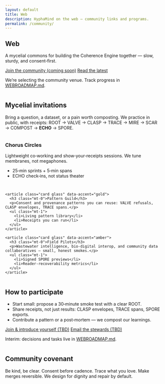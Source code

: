```yaml
---
layout: default
title: Web
description: HyphaMind on the web — community links and programs.
permalink: /community/
---
```


<section class="container text-center">
  <h1 class="mt-0">Web</h1>
  <p class="mt-1">A mycelial commons for building the Coherence Engine together — slow, sturdy, and consent‑first.</p>

  <div class="mt-2">
    <a class="btn btn-primary glow" href="#" aria-disabled="true" role="button">Join the community (coming soon)</a>
    <a class="btn btn-outline" href="{{ '/blog/' | relative_url }}">Read the latest</a>
  </div>
  <p class="small mt-1">We’re selecting the community venue. Track progress in <a href="https://github.com/mycol0g1cal/hyphamind-site/blob/main/WEBROADMAP.md" rel="noopener">WEBROADMAP.md</a>.</p>
</section>

<div class="section-break"><img src="{{ '/assets/icons/line_mycelial.svg' | relative_url }}" alt="" aria-hidden="true" loading="lazy" decoding="async" /></div>

<section class="container">
  <h2 class="mt-0">Mycelial invitations</h2>
  <p class="mt-1">Bring a question, a dataset, or a pain worth composting. We practice in public, with receipts: ROOT → VALVE → CLASP → TRACE → MIRE → SCAR → COMPOST → <strong>ECHO</strong> → SPORE.</p>

  <div class="mt-2" style="display:grid;grid-template-columns:repeat(auto-fit,minmax(260px,1fr));gap:1rem;align-items:start">
    <article class="card glass" data-accent="teal">
      <h3 class="mt-0">Chorus Circles</h3>
      <p>Lightweight co‑working and show‑your‑receipts sessions. We tune membranes, not megaphones.</p>
      <ul class="mt-1">
        <li>25‑min sprints + 5‑min spans</li>
        <li>ECHO check‑ins, not status theater</li>
      </ul>
    </article>

    <article class="card glass" data-accent="gold">
      <h3 class="mt-0">Pattern Guild</h3>
      <p>Consent and provenance patterns you can reuse: VALVE refusals, CLASP envelopes, TRACE spans.</p>
      <ul class="mt-1">
        <li>Living pattern library</li>
        <li>Receipts you can run</li>
      </ul>
    </article>

    <article class="card glass" data-accent="amber">
      <h3 class="mt-0">Field Pilots</h3>
      <p>Wastewater intelligence, bio‑digital interop, and community data collaboratives — small, honest smokes.</p>
      <ul class="mt-1">
        <li>Signed SPORE previews</li>
        <li>Reader‑recoverability metrics</li>
      </ul>
    </article>
  </div>
</section>

<div class="section-break"><img src="{{ '/assets/icons/linehexageom.svg' | relative_url }}" alt="" aria-hidden="true" loading="lazy" decoding="async" /></div>

<section class="container">
  <h2 class="mt-0">How to participate</h2>
  <ul class="mt-1">
    <li>Start small: propose a 30‑minute smoke test with a clear ROOT.</li>
    <li>Share receipts, not just results: CLASP envelopes, TRACE spans, SPORE exports.</li>
    <li>Contribute a pattern or a post‑mortem — we compost our learnings.</li>
  </ul>

  <div class="mt-2">
    <a class="btn btn-primary" href="#" aria-disabled="true" role="button">Join &amp; introduce yourself (TBD)</a>
    <a class="btn btn-outline" href="#" aria-disabled="true" role="button">Email the stewards (TBD)</a>
  </div>
  <p class="small mt-1">Interim: decisions and tasks live in <a href="https://github.com/mycol0g1cal/hyphamind-site/blob/main/WEBROADMAP.md" rel="noopener">WEBROADMAP.md</a>.</p>
</section>

<div class="section-break"><img src="{{ '/assets/icons/squiggle.svg' | relative_url }}" alt="" aria-hidden="true" loading="lazy" decoding="async" /></div>

<section class="container">
  <h2 class="mt-0">Community covenant</h2>
  <p class="mt-1">Be kind, be clear. Consent before cadence. Trace what you love. Make merges reversible. We design for dignity and repair by default.</p>
</section>
